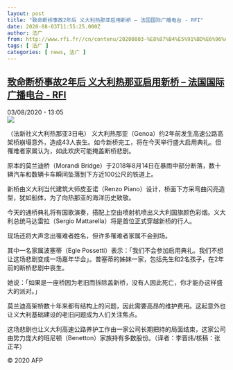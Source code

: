 ```yaml
---
layout: post
title: "致命断桥事故2年后 义大利热那亚启用新桥 – 法国国际广播电台 - RFI"
date: 2020-08-03T11:55:25.000Z
author: 法广
from: http://www.rfi.fr//cn/contenu/20200803-%E8%87%B4%E5%91%BD%E6%96%AD%E6%A1%A5%E4%BA%8B%E6%95%852%E5%B9%B4%E5%90%8E-%E4%B9%89%E5%A4%A7%E5%88%A9%E7%83%AD%E9%82%A3%E4%BA%9A%E5%90%AF%E7%94%A8%E6%96%B0%E6%A1%A5
tags: [ 法广 ]
categories: [ news, 法广 ]
---
```

<!--1596455725000-->
[致命断桥事故2年后 义大利热那亚启用新桥 – 法国国际广播电台 - RFI](http://www.rfi.fr//cn/contenu/20200803-%E8%87%B4%E5%91%BD%E6%96%AD%E6%A1%A5%E4%BA%8B%E6%95%852%E5%B9%B4%E5%90%8E-%E4%B9%89%E5%A4%A7%E5%88%A9%E7%83%AD%E9%82%A3%E4%BA%9A%E5%90%AF%E7%94%A8%E6%96%B0%E6%A1%A5)
------

<div>
<div>03/08/2020 - 13:05</div><img src="https://s.rfi.fr/media/display/445e0ffe-d57e-11ea-878b-005056bf87d6/w:310/p:16x9/int0010b.200803190501.jpg"><div class="t-content__body u-clearfix"><div class="m-interstitial"></div><p>（法新社义大利热那亚3日电）    义大利热那亚（Genoa）约2年前发生高速公路高架桥崩塌意外，造成43人丧生。如今新桥完工，将在今天举行盛大启用典礼。但罹难者家属认为，如此欢庆可能掩盖断桥悲剧。</p><p>    原本的莫兰迪桥（Morandi Bridge）于2018年8月14日在暴雨中部分断落，数十辆汽车和数辆卡车瞬间坠落到下方近100公尺的铁道上。</p><p>    新桥由义大利当代建筑大师皮亚诺（Renzo Piano）设计，桥面下方采弯曲闪亮造型，犹如船体，为了向热那亚的海洋历史致敬。</p><p>    今天的通桥典礼将有国歌演奏，搭配上空由喷射机喷出义大利国旗颜色彩烟。义大利总统马达雷拉（Sergio Mattarella）将是首位正式穿越新桥的行人。</p><p>    现场还将大声念出罹难者姓名，但许多罹难者家属不会到场。</p><p>    其中一名家属波塞蒂（Egle Possetti）表示：「我们不会参加启用典礼。我们不想让这场悲剧变成一场嘉年华会」。普塞蒂的姊妹一家，包括先生和2名孩子，在2年前的断桥悲剧中丧生。</p><p>    她说：「如果是一座桥因为老旧而拆除盖新桥，没有人因此死亡，你才能办这样盛大的派对。」</p><p>    莫兰迪高架桥数十年来都有结构上的问题，因此需要高昂的维护费用。这起意外也让义大利基础建设的老旧问题成为人们关注焦点。</p><p>    这场悲剧也让义大利高速公路养护工作由一家公司长期把持的局面结束，这家公司由势力庞大的班尼顿（Benetton）家族持有多数股份。（译者：李晋纬/核稿：张正芊）</p><p class="t-copyright">© 2020 AFP</p>        </div>
</div>
